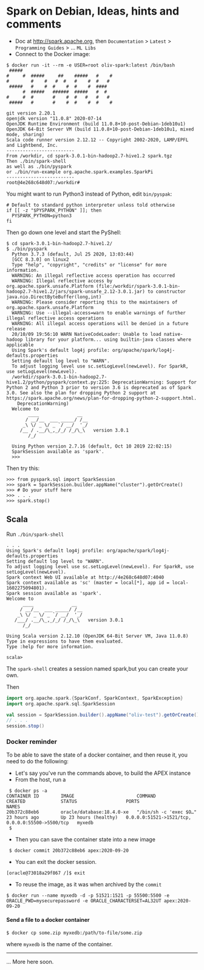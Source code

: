 # Spark on Debian, Ideas, hints and comments
- Doc at <http://spark.apache.org>, then `Documentation` > `Latest` > `Programming Guides` > ... `ML Libs` 
- Connect to the Docker image:
```
$ docker run -it --rm -e USER=root oliv-spark:latest /bin/bash
 #####
#     #  #####     ##    #####   #    #
#        #    #   #  #   #    #  #   #
 #####   #    #  #    #  #    #  ####
      #  #####   ######  #####   #  #
#     #  #       #    #  #   #   #   #
 #####   #       #    #  #    #  #    #

git version 2.20.1
openjdk version "11.0.8" 2020-07-14
OpenJDK Runtime Environment (build 11.0.8+10-post-Debian-1deb10u1)
OpenJDK 64-Bit Server VM (build 11.0.8+10-post-Debian-1deb10u1, mixed mode, sharing)
Scala code runner version 2.12.12 -- Copyright 2002-2020, LAMP/EPFL and Lightbend, Inc.
-------------------------
From /workdir, cd spark-3.0.1-bin-hadoop2.7-hive1.2 spark.tgz
Then ./bin/spark-shell
as well as ./bin/pyspark
or ./bin/run-example org.apache.spark.examples.SparkPi
-------------------------
root@4e268c648d07:/workdir#
```
You might want to run Python3 instead of Python, edit `bin/pyspak`:
```
# Default to standard python interpreter unless told otherwise
if [[ -z "$PYSPARK_PYTHON" ]]; then
  PYSPARK_PYTHON=python3
fi
```
Then go down one level and start the PyShell:
```
$ cd spark-3.0.1-bin-hadoop2.7-hive1.2/
$ ./bin/pyspark
  Python 3.7.3 (default, Jul 25 2020, 13:03:44) 
  [GCC 8.3.0] on linux2
  Type "help", "copyright", "credits" or "license" for more information.
  WARNING: An illegal reflective access operation has occurred
  WARNING: Illegal reflective access by org.apache.spark.unsafe.Platform (file:/workdir/spark-3.0.1-bin-hadoop2.7-hive1.2/jars/spark-unsafe_2.12-3.0.1.jar) to constructor java.nio.DirectByteBuffer(long,int)
  WARNING: Please consider reporting this to the maintainers of org.apache.spark.unsafe.Platform
  WARNING: Use --illegal-access=warn to enable warnings of further illegal reflective access operations
  WARNING: All illegal access operations will be denied in a future release
  20/10/09 19:56:10 WARN NativeCodeLoader: Unable to load native-hadoop library for your platform... using builtin-java classes where applicable
  Using Spark's default log4j profile: org/apache/spark/log4j-defaults.properties
  Setting default log level to "WARN".
  To adjust logging level use sc.setLogLevel(newLevel). For SparkR, use setLogLevel(newLevel).
  /workdir/spark-3.0.1-bin-hadoop2.7-hive1.2/python/pyspark/context.py:225: DeprecationWarning: Support for Python 2 and Python 3 prior to version 3.6 is deprecated as of Spark 3.0. See also the plan for dropping Python 2 support at https://spark.apache.org/news/plan-for-dropping-python-2-support.html.
    DeprecationWarning)
  Welcome to
        ____              __
       / __/__  ___ _____/ /__
      _\ \/ _ \/ _ `/ __/  '_/
     /__ / .__/\_,_/_/ /_/\_\   version 3.0.1
        /_/
  
  Using Python version 2.7.16 (default, Oct 10 2019 22:02:15)
  SparkSession available as 'spark'.
  >>>
```
Then try this:
```
>>> from pyspark.sql import SparkSession
>>> spark = SparkSession.builder.appName("cluster").getOrCreate()
>>> # Do your stuff here
>>> . . .
>>> spark.stop()
```

## Scala
Run ` ./bin/spark-shell `
```
. . .
Using Spark's default log4j profile: org/apache/spark/log4j-defaults.properties
Setting default log level to "WARN".
To adjust logging level use sc.setLogLevel(newLevel). For SparkR, use setLogLevel(newLevel).
Spark context Web UI available at http://4e268c648d07:4040
Spark context available as 'sc' (master = local[*], app id = local-1602275094801).
Spark session available as 'spark'.
Welcome to
      ____              __
     / __/__  ___ _____/ /__
    _\ \/ _ \/ _ `/ __/  '_/
   /___/ .__/\_,_/_/ /_/\_\   version 3.0.1
      /_/
         
Using Scala version 2.12.10 (OpenJDK 64-Bit Server VM, Java 11.0.8)
Type in expressions to have them evaluated.
Type :help for more information.

scala>
```

The `spark-shell` creates a session named spark,but you can create your own.

Then
```scala
import org.apache.spark.{SparkConf, SparkContext, SparkException}
import org.apache.spark.sql.SparkSession

val session = SparkSession.builder().appName("oliv-test").getOrCreate()
// . . . 
session.stop()

```


### Docker reminder
To be able to save the state of a docker container, and then reuse it, you need to do the following:
- Let's say you've run the commands above, to build the APEX instance
- From the host, run a 
```
 $ docker ps -a
CONTAINER ID        IMAGE                       COMMAND                  CREATED             STATUS                  PORTS                                              NAMES
20b372c88eb6        oracle/database:18.4.0-xe   "/bin/sh -c 'exec $O…"   23 hours ago        Up 23 hours (healthy)   0.0.0.0:51521->1521/tcp, 0.0.0.0:55500->5500/tcp   myxedb
 $
```
- Then you can save the container state into a new image
```
 $ docker commit 20b372c88eb6 apex:2020-09-20
```
- You can exit the docker session.
```
[oracle@73018a29f867 /]$ exit
```
- To reuse the image, as it was when archived by the `commit`
```
$ docker run --name myxedb -d -p 51521:1521 -p 55500:5500 -e ORACLE_PWD=mysecurepassword -e ORACLE_CHARACTERSET=AL32UT apex:2020-09-20
```

#### Send a file to a docker container
```
$ docker cp some.zip myxedb:/path/to-file/some.zip
```             
where `myxedb` is the name of the container.

---

... More here soon.
